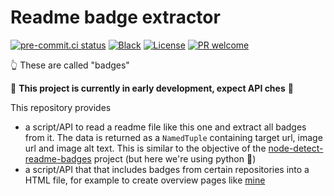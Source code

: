 # Readme badge extractor

[![pre-commit.ci status](https://results.pre-commit.ci/badge/github/klieret/readme-badge-extractor/main.svg)](https://results.pre-commit.ci/latest/github/klieret/readme-badge-extractor/main)
[![Black](https://img.shields.io/badge/code%20style-black-000000.svg)](https://github.com/python/black)
[![License](https://img.shields.io/github/license/klieret/readme-badge-extractor.svg)](https://github.com/klieret/readme-badge-extractor/blob/main/LICENSE.txt)
[![PR welcome](https://img.shields.io/badge/PR-Welcome-%23FF8300.svg)](https://git-scm.com/book/en/v2/GitHub-Contributing-to-a-Project)

👆 These are called "badges"

👷 **This project is currently in early development, expect API ches** 👷

This repository provides

* a script/API to read a readme file like this one and extract all badges from it.
  The data is returned as a `NamedTuple` containing target url, image url and image alt text. This
  is similar to the objective of the [node-detect-readme-badges](https://github.com/IndigoUnited/node-detect-readme-badges)
  project (but here we're using python 🐍)
* a script/API that that includes badges from certain repositories into a HTML file,
  for example to create overview pages like [mine](https://lieret.net/opensource)
